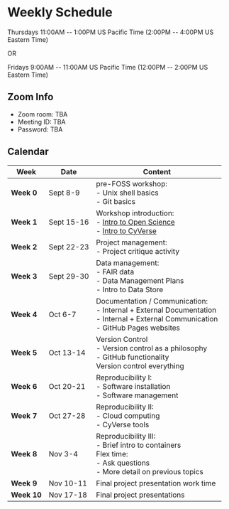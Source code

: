 # Weekly Schedule

Thursdays 11:00AM -- 1:00PM US Pacific Time (2:00PM -- 4:00PM US
Eastern Time)

OR

Fridays 9:00AM -- 11:00AM US Pacific Time (12:00PM -- 2:00PM US
Eastern Time)

## Zoom Info

- Zoom room: TBA
- Meeting ID: TBA
- Password: TBA

## Calendar

| Week | Date | Content |
|---|---|---|
| **Week 0** | Sept 8-9 | pre-FOSS workshop: <br> - Unix shell basics <br> - Git basics |
| **Week 1** | Sept 15-16 | Workshop introduction: <br> - [Intro to Open Science](01_intro_open_sci.md) <br> - [Intro to CyVerse](01_intro_open_sci.md#introduction-to-cyverse) |
| **Week 2** | Sept 22-23 | Project management: <br> - Project critique activity |
| **Week 3** | Sept 29-30 | Data management: <br> - FAIR data <br> - Data Management Plans <br> - Intro to Data Store |
| **Week 4** | Oct 6-7 | Documentation / Communication: <br> - Internal + External Documentation <br> - Internal + External Communication <br> - GitHub Pages websites |
| **Week 5** | Oct 13-14 | Version Control <br> - Version control as a philosophy <br> - GitHub functionality <br> Version control everything | 
| **Week 6** | Oct 20-21 | Reproducibility I: <br> - Software installation <br> - Software management |
| **Week 7** | Oct 27-28 | Reproducibility II: <br> - Cloud computing <br> - CyVerse tools |
| **Week 8** | Nov 3-4 | Reproducibility III: <br>  - Brief intro to containers <br> Flex time: <br> - Ask questions <br> - More detail on previous topics |
| **Week 9** |  Nov 10-11 | Final project presentation work time |
| **Week 10** | Nov 17-18 | Final project presentations |